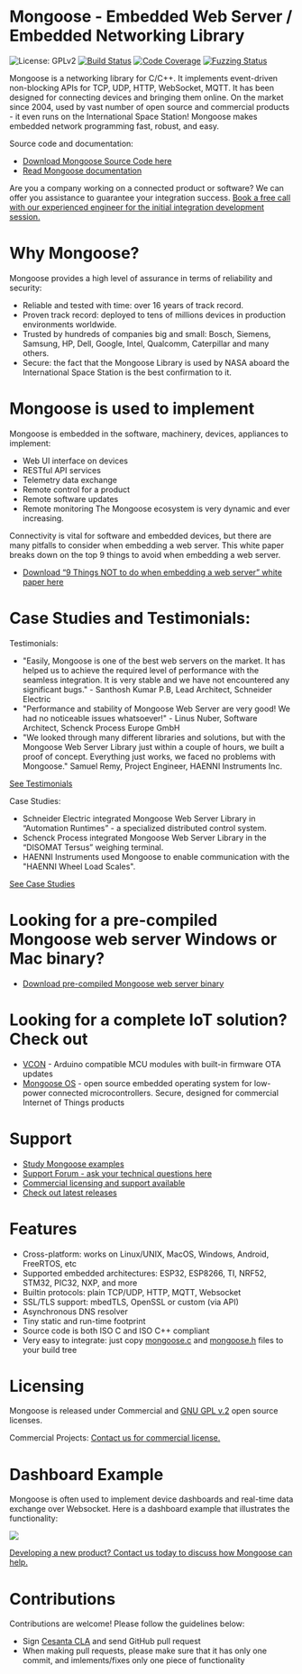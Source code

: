 # Mongoose - Embedded Web Server / Embedded Networking Library

![License: GPLv2](https://img.shields.io/badge/license-GPL_2-green.svg "License")
[![Build Status]( https://github.com/cesanta/mongoose/workflows/build/badge.svg)](https://github.com/cesanta/mongoose/actions)
[![Code Coverage](https://codecov.io/gh/cesanta/mongoose/branch/master/graph/badge.svg)](https://codecov.io/gh/cesanta/mongoose)
[![Fuzzing Status](https://oss-fuzz-build-logs.storage.googleapis.com/badges/mongoose.svg)](https://bugs.chromium.org/p/oss-fuzz/issues/list?sort=-opened&can=1&q=proj:mongoose)

Mongoose is a networking library for C/C++. It implements event-driven
non-blocking APIs for TCP, UDP, HTTP, WebSocket, MQTT.  It has been designed
for connecting devices and bringing them online. On the market since 2004, used
by vast number of open source and commercial products - it even runs on the
International Space Station!  Mongoose makes embedded network programming fast,
robust, and easy.

Source code and documentation:

- [Download Mongoose Source Code here](https://www.cesanta.com/download.html)
- [Read Mongoose documentation](https://cesanta.com/docs/)

Are you a company working on a connected product or software? 
We can offer you assistance to guarantee your integration success. [Book a free call with our experienced engineer for the initial integration development session.](https://calendly.com/cesanta/mongoose-library-remote-control-for-connected-devices)

# Why Mongoose?
Mongoose provides a high level of assurance in terms of reliability and security:
- Reliable and tested with time: over 16 years of track record.
- Proven track record: deployed to tens of millions devices in production environments worldwide.
- Trusted by hundreds of companies big and small: Bosch, Siemens, Samsung, HP, Dell, Google, Intel, Qualcomm, Caterpillar and many others.
- Secure: the fact that the Mongoose Library is used by NASA aboard the International Space Station is the best confirmation to it.

# Mongoose is used to implement
Mongoose is embedded in the software, machinery, devices, appliances to implement:
- Web UI interface on devices
- RESTful API services
- Telemetry data exchange
- Remote control for a product
- Remote software updates
- Remote monitoring
The Mongoose ecosystem is very dynamic and ever increasing.

Connectivity is vital for software and embedded devices, but there are many pitfalls to consider when embedding a web server.  This white paper breaks down
on the top 9 things to avoid when embedding a web server.

- [Download “9 Things NOT to do when embedding a web server” white paper here](https://www.cesanta.com/whitepaper.html)

# Case Studies and Testimonials:

Testimonials:
- "Easily, Mongoose is one of the best web servers on the market. It has helped us to achieve the required level of performance with the seamless integration. It is very stable and we have not encountered any significant bugs." - Santhosh Kumar P.B, Lead Architect, Schneider Electric
- "Performance and stability of Mongoose Web Server are very good! We had no noticeable issues whatsoever!" - Linus Nuber, Software Architect, Schenck Process Europe GmbH
- "We looked through many different libraries and solutions, but with the Mongoose Web Server Library just within a couple of hours, we built a proof of concept. Everything just works, we faced no problems with Mongoose." Samuel Remy, Project Engineer, HAENNI Instruments Inc.

[See Testimonials](https://www.cesanta.com/testimonials.html)

Case Studies:
- Schneider Electric integrated Mongoose Web Server Library in “Automation Runtimes” - a specialized distributed control system.
- Schenck Process integrated Mongoose Web Server Library in the “DISOMAT Tersus” weighing terminal.
- HAENNI Instruments used Mongoose to enable communication with the "HAENNI Wheel Load Scales".

[See Case Studies](https://www.cesanta.com/case-studies.html)

# Looking for a pre-compiled Mongoose web server Windows or Mac binary?
- [Download pre-compiled Mongoose web server binary](https://mongoose.ws/)

# Looking for a complete IoT solution? Check out
- [VCON](https://vcon.io) - Arduino compatible MCU modules with built-in firmware OTA updates
- [Mongoose OS](https://mongoose-os.com) - open source embedded operating system for low-power connected microcontrollers. Secure, designed for commercial Internet of Things products

# Support
- [Study Mongoose examples](https://github.com/cesanta/mongoose/tree/master/examples)
- [Support Forum - ask your technical questions here](https://forum.cesanta.com/c/mongoose-library/6)
- [Commercial licensing and support available](https://www.cesanta.com/licensing.html)
- [Check out latest releases](https://github.com/cesanta/mongoose/releases)

# Features

* Cross-platform: works on Linux/UNIX, MacOS, Windows, Android, FreeRTOS, etc
* Supported embedded architectures: ESP32, ESP8266, TI, NRF52, STM32, PIC32, NXP, and more
* Builtin protocols: plain TCP/UDP, HTTP, MQTT, Websocket
* SSL/TLS support: mbedTLS, OpenSSL or custom (via API)
* Asynchronous DNS resolver
* Tiny static and run-time footprint
* Source code is both ISO C and ISO C++ compliant
* Very easy to integrate: just copy
  [mongoose.c](https://raw.githubusercontent.com/cesanta/mongoose/master/mongoose.c) and
  [mongoose.h](https://raw.githubusercontent.com/cesanta/mongoose/master/mongoose.h)
  files to your build tree

# Licensing

Mongoose is released under Commercial and [GNU GPL v.2](http://www.gnu.org/licenses/old-licenses/gpl-2.0.html) open source licenses.

Commercial Projects: [Contact us for commercial license.](https://www.cesanta.com/contact.html)

# Dashboard Example

Mongoose is often used to implement device dashboards and real-time
data exchange over Websocket. Here is a dashboard example that illustrates
the functionality:

![](http://www.cesanta.com/images/dashboard.png)

[Developing a new product? Contact us today to discuss how Mongoose can help.](https://www.cesanta.com/contact.html)

# Contributions

Contributions are welcome! Please follow the guidelines below:

- Sign [Cesanta CLA](https://cesanta.com/cla.html) and send GitHub pull request
- When making pull requests, please make sure that it has only one commit,
 and imlements/fixes only one piece of functionality


